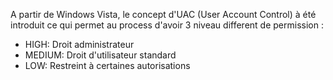 
A partir de Windows Vista, le concept d'UAC (User Account Control) à été introduit ce qui permet au process d'avoir 3 niveau different de permission :

- HIGH: Droit administrateur
- MEDIUM: Droit d'utilisateur standard
- LOW: Restreint à certaines autorisations


